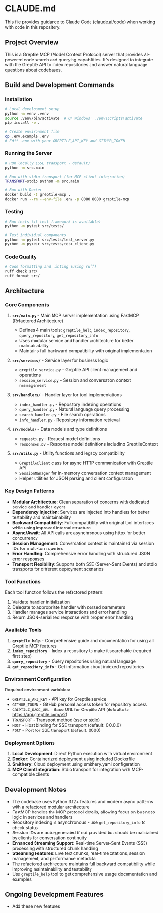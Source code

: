 # CLAUDE.md

This file provides guidance to Claude Code (claude.ai/code) when working with code in this repository.

## Project Overview

This is a Greptile MCP (Model Context Protocol) server that provides AI-powered code search and querying capabilities. It's designed to integrate with the Greptile API to index repositories and answer natural language questions about codebases.

## Build and Development Commands

### Installation
```bash
# Local development setup
python -m venv .venv
source .venv/bin/activate  # On Windows: .venv\Scripts\activate
pip install -e .

# Create environment file
cp .env.example .env
# Edit .env with your GREPTILE_API_KEY and GITHUB_TOKEN
```

### Running the Server
```bash
# Run locally (SSE transport - default)
python -m src.main

# Run with stdio transport (for MCP client integration)
TRANSPORT=stdio python -m src.main

# Run with Docker
docker build -t greptile-mcp .
docker run --rm --env-file .env -p 8080:8080 greptile-mcp
```

### Testing
```bash
# Run tests (if test framework is available)
python -m pytest src/tests/

# Test individual components
python -m pytest src/tests/test_server.py
python -m pytest src/tests/test_client.py
```

### Code Quality
```bash
# Code formatting and linting (using ruff)
ruff check src/
ruff format src/
```

## Architecture

### Core Components

1. **`src/main.py`** - Main MCP server implementation using FastMCP (Refactored Architecture)
   - Defines 4 main tools: `greptile_help`, `index_repository`, `query_repository`, `get_repository_info`
   - Uses modular service and handler architecture for better maintainability
   - Maintains full backward compatibility with original implementation

2. **`src/services/`** - Service layer for business logic
   - `greptile_service.py` - Greptile API client management and operations
   - `session_service.py` - Session and conversation context management

3. **`src/handlers/`** - Handler layer for tool implementations
   - `index_handler.py` - Repository indexing operations
   - `query_handler.py` - Natural language query processing
   - `search_handler.py` - File search operations
   - `info_handler.py` - Repository information retrieval

4. **`src/models/`** - Data models and type definitions
   - `requests.py` - Request model definitions
   - `responses.py` - Response model definitions including GreptileContext

5. **`src/utils.py`** - Utility functions and legacy compatibility
   - `GreptileClient` class for async HTTP communication with Greptile API
   - `SessionManager` for in-memory conversation context management
   - Helper utilities for JSON parsing and client configuration

### Key Design Patterns

- **Modular Architecture**: Clean separation of concerns with dedicated service and handler layers
- **Dependency Injection**: Services are injected into handlers for better testability and maintainability
- **Backward Compatibility**: Full compatibility with original tool interfaces while using improved internal structure
- **Async/Await**: All API calls are asynchronous using httpx for better concurrency
- **Session Management**: Conversation context is maintained via session IDs for multi-turn queries
- **Error Handling**: Comprehensive error handling with structured JSON error responses
- **Transport Flexibility**: Supports both SSE (Server-Sent Events) and stdio transports for different deployment scenarios

### Tool Functions

Each tool function follows the refactored pattern:
1. Validate handler initialization 
2. Delegate to appropriate handler with parsed parameters
3. Handler manages service interactions and error handling
4. Return JSON-serialized response with proper error handling

### Available Tools

1. **`greptile_help`** - Comprehensive guide and documentation for using all Greptile MCP features
2. **`index_repository`** - Index a repository to make it searchable (required first step)
3. **`query_repository`** - Query repositories using natural language
4. **`get_repository_info`** - Get information about indexed repositories

### Environment Configuration

Required environment variables:
- `GREPTILE_API_KEY` - API key for Greptile service
- `GITHUB_TOKEN` - GitHub personal access token for repository access
- `GREPTILE_BASE_URL` - Base URL for Greptile API (defaults to https://api.greptile.com/v2)
- `TRANSPORT` - Transport method (sse or stdio)
- `HOST` - Host binding for SSE transport (default: 0.0.0.0)
- `PORT` - Port for SSE transport (default: 8080)

### Deployment Options

1. **Local Development**: Direct Python execution with virtual environment
2. **Docker**: Containerized deployment using included Dockerfile
3. **Smithery**: Cloud deployment using smithery.yaml configuration
4. **MCP Client Integration**: Stdio transport for integration with MCP-compatible clients

## Development Notes

- The codebase uses Python 3.12+ features and modern async patterns with a refactored modular architecture
- FastMCP handles the MCP protocol details, allowing focus on business logic in services and handlers
- Repository indexing is asynchronous - use `get_repository_info` to check status
- Session IDs are auto-generated if not provided but should be maintained by clients for conversation continuity
- **Enhanced Streaming Support**: Real-time Server-Sent Events (SSE) processing with structured chunk handling
- **Streaming Features**: Live text chunks, real-time citations, session management, and performance metadata
- The refactored architecture maintains full backward compatibility while improving maintainability and testability
- Use `greptile_help` tool to get comprehensive usage documentation and examples

## Ongoing Development Features

- Add these new features